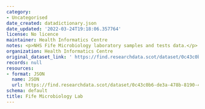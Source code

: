```yaml
---
category:
- Uncategorised
date_created: datadictionary.json
date_updated: '2022-03-24T19:18:06.357764'
license: No licence
maintainer: Health Informatics Centre
notes: <p>NHS Fife Microbiology laboratory samples and tests data.</p>
organization: Health Informatics Centre
original_dataset_link: ' https://find.researchdata.scot/dataset/0c43c0b6-de3a-478b-8190-4da37fbe5ff5'
records: null
resources:
- format: JSON
  name: JSON
  url: https://find.researchdata.scot/dataset/0c43c0b6-de3a-478b-8190-4da37fbe5ff5/resource/0c43c0b6-de3a-478b-8190-4da37fbe5ff5/download/datadictionary.json
schema: default
title: Fife Microbiology Lab
---
```

